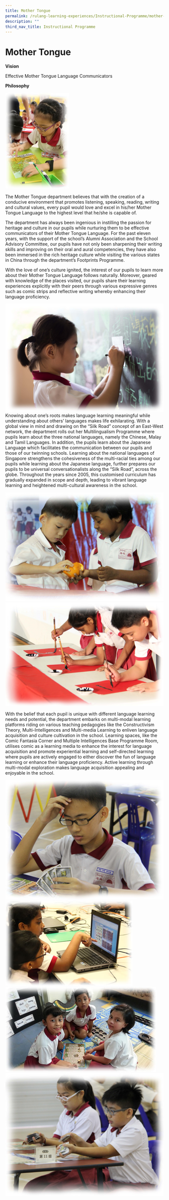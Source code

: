 ```yaml
---
title: Mother Tongue
permalink: /rulang-learning-experiences/Instructional-Programme/mother-tongue/
description: ""
third_nav_title: Instructional Programme
---
```


# Mother Tongue

**Vision**

Effective Mother Tongue Language Communicators

**Philosophy**

<img src="/images/Mother%20Tongue%20Pic1.jpg" 
     style="width:40%">

The Mother Tongue department believes that with the creation of a conducive environment that promotes listening, speaking, reading, writing and cultural values, every pupil would love and excel in his/her Mother Tongue Language to the highest level that he/she is capable of.

The department has always been ingenious in instilling the passion for heritage and culture in our pupils while nurturing them to be effective communicators of their Mother Tongue Language. For the past eleven years, with the support of the school’s Alumni Association and the School Advisory Committee, our pupils have not only been sharpening their writing skills and improving on their oral and aural competencies, they have also been immersed in the rich heritage culture while visiting the various states in China through the department’s Footprints Programme.

With the love of one’s culture ignited, the interest of our pupils to learn more about their Mother Tongue Language follows naturally. Moreover, geared with knowledge of the places visited, our pupils share their learning experiences explicitly with their peers through various expressive genres such as comic strips and reflective writing whereby enhancing their language proficiency.

![](/images/Mother%20Tongue%20Pic2.jpg)
Knowing about one’s roots makes language learning meaningful while understanding about others’ languages makes life exhilarating. With a global view in mind and drawing on the “Silk Road” concept of an East-West network, the department rolls out her Multilingualism Programme where pupils learn about the three national languages, namely the Chinese, Malay and Tamil Languages. In addition, the pupils learn about the Japanese Language which facilitates the communication between our pupils and those of our twinning schools. Learning about the national languages of Singapore strengthens the cohesiveness of the multi-racial ties among our pupils while learning about the Japanese language, further prepares our pupils to be universal conversationalists along the “Silk Road”, across the globe. Throughout the years since 2005, this customised curriculum has gradually expanded in scope and depth, leading to vibrant language learning and heightened multi-cultural awareness in the school.

![](/images/Mother%20Tongue%20Pic3.jpg)
![](/images/Mother%20Tongue%20Pic4.jpg)

With the belief that each pupil is unique with different language learning needs and potential, the department embarks on multi-modal learning platforms riding on various teaching pedagogies like the Constructivism Theory, Multi-Intelligences and Multi-media Learning to enliven language acquisition and culture cultivation in the school. Learning spaces, like the Comic Fantasia Corner and Multiple Intelligences Base Programme Room, utilises comic as a learning media to enhance the interest for language acquisition and promote experiential learning and self-directed learning where pupils are actively engaged to either discover the fun of language learning or enhance their language proficiency. Active learning through multi-modal exploration makes language acquisition appealing and enjoyable in the school.

![](/images/Mother%20Tongue%20Pic6.jpg)
![](/images/Mother%20Tongue%20Pic7.jpg)
![](/images/Mother%20Tongue%20Pic8.jpg)
![](/images/Mother%20Tongue%20Pic9.jpg)
